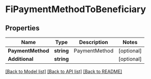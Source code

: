 # FiPaymentMethodToBeneficiary

## Properties
Name | Type | Description | Notes
------------ | ------------- | ------------- | -------------
**PaymentMethod** | **string** | PaymentMethod | [optional] 
**Additional** | **string** |  | [optional] 

[[Back to Model list]](../README.md#documentation-for-models) [[Back to API list]](../README.md#documentation-for-api-endpoints) [[Back to README]](../README.md)


